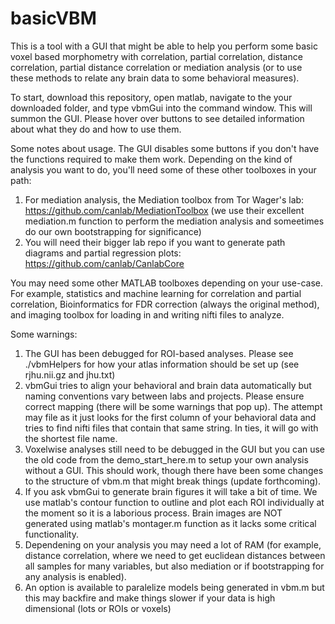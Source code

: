 # basicVBM
This is a tool with a GUI that might be able to help you perform some basic voxel based morphometry with correlation, partial correlation, distance correlation, partial distance correlation or mediation analysis (or to use these methods to relate any brain data to some behavioral measures). 

To start, download this repository, open matlab, navigate to the your downloaded folder, and type vbmGui into the command window. This will summon the GUI. Please hover over buttons to see detailed information about what they do and how to use them.

Some notes about usage. The GUI disables some buttons if you don't have the functions required to make them work. Depending on the kind of analysis you want to do, you'll need some of these other toolboxes in your path: 
  1. For mediation analysis, the Mediation toolbox from Tor Wager's lab: https://github.com/canlab/MediationToolbox (we use their excellent      mediation.m function to perform the mediation analysis and someetimes do our own bootstrapping for significance)
  2. You will need their bigger lab repo if you want to generate path diagrams and partial regression plots:
     https://github.com/canlab/CanlabCore

You may need some other MATLAB toolboxes depending on your use-case. For example, statistics and machine learning for correlation and partial correlation, Bioinformatics for FDR correction (always the original method), and imaging toolbox for loading in and writing nifti files to analyze. 

Some warnings:
  1. The GUI has been debugged for ROI-based analyses. Please see ./vbmHelpers for how your atlas information should be set up (see
     rjhu.nii.gz and jhu.txt)
  2. vbmGui tries to align your behavioral and brain data automatically but naming conventions vary between labs and projects. Please
     ensure correct mapping (there will be some warnings that pop up). The attempt may file as it just looks for the first column of your
     behavioral data and tries to find nifti files that contain that same string. In ties, it will go with the shortest file name.
  4. Voxelwise analyses still need to be debugged in the GUI but you can use the old code from the demo_start_here.m to setup your own
     analysis without a GUI. This should work, though there have been some changes to the structure of vbm.m that might break things (update
     forthcoming).
  6. If you ask vbmGui to generate brain figures it will take a bit of time. We use matlab's contour function to outline and plot each ROI
     individually at the moment so it is a laborious process. Brain images are NOT generated using matlab's montager.m function as it lacks
     some critical functionality.
  8. Dependening on your analysis you may need a lot of RAM (for example, distance correlation, where we need to get euclidean distances
     between all samples for many variables, but also mediation or if bootstrapping for any analysis is enabled).
  9. An option is available to paralelize models being generated in vbm.m but this may backfire and make things slower if your data is high      dimensional (lots or ROIs or voxels)
